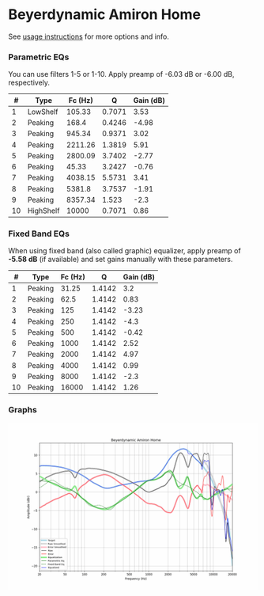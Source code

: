 # Beyerdynamic Amiron Home
See [usage instructions](https://github.com/jaakkopasanen/AutoEq#usage) for more options and info.

### Parametric EQs
You can use filters 1-5 or 1-10. Apply preamp of -6.03 dB or -6.00 dB, respectively.

|   # | Type      |   Fc (Hz) |      Q |   Gain (dB) |
|-----|-----------|-----------|--------|-------------|
|   1 | LowShelf  |    105.33 | 0.7071 |        3.53 |
|   2 | Peaking   |    168.4  | 0.4246 |       -4.98 |
|   3 | Peaking   |    945.34 | 0.9371 |        3.02 |
|   4 | Peaking   |   2211.26 | 1.3819 |        5.91 |
|   5 | Peaking   |   2800.09 | 3.7402 |       -2.77 |
|   6 | Peaking   |     45.33 | 3.2427 |       -0.76 |
|   7 | Peaking   |   4038.15 | 5.5731 |        3.41 |
|   8 | Peaking   |   5381.8  | 3.7537 |       -1.91 |
|   9 | Peaking   |   8357.34 | 1.523  |       -2.3  |
|  10 | HighShelf |  10000    | 0.7071 |        0.86 |

### Fixed Band EQs
When using fixed band (also called graphic) equalizer, apply preamp of **-5.58 dB** (if available) and set gains manually with these parameters.

|   # | Type    |   Fc (Hz) |      Q |   Gain (dB) |
|-----|---------|-----------|--------|-------------|
|   1 | Peaking |     31.25 | 1.4142 |        3.2  |
|   2 | Peaking |     62.5  | 1.4142 |        0.83 |
|   3 | Peaking |    125    | 1.4142 |       -3.23 |
|   4 | Peaking |    250    | 1.4142 |       -4.3  |
|   5 | Peaking |    500    | 1.4142 |       -0.42 |
|   6 | Peaking |   1000    | 1.4142 |        2.52 |
|   7 | Peaking |   2000    | 1.4142 |        4.97 |
|   8 | Peaking |   4000    | 1.4142 |        0.99 |
|   9 | Peaking |   8000    | 1.4142 |       -2.3  |
|  10 | Peaking |  16000    | 1.4142 |        1.26 |

### Graphs
![](./Beyerdynamic%20Amiron%20Home.png)
